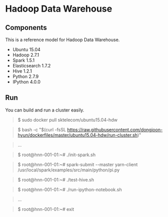 Hadoop Data Warehouse
====================

Components
----------
This is a reference model for Hadoop Data Warehouse.

* Ubuntu 15.04
* Hadoop 2.7.1
* Spark 1.5.1
* Elasticsearch 1.7.2
* Hive 1.2.1
* Python 2.7.9
* IPython 4.0.0

Run
---
You can build and run a cluster easily.

> $ sudo docker pull sktelecom/ubuntu15.04-hdw

> $ bash -c "$(curl -fsSL https://raw.githubusercontent.com/dongjoon-hyun/dockerfiles/master/ubuntu15.04-hdw/run-cluster.sh)"

> ...

> $ root@hnn-001-01:~# ./init-spark.sh 

> $ root@hnn-001-01:~# spark-submit --master yarn-client /usr/local/spark/examples/src/main/python/pi.py

> $ root@hnn-001-01:~# ./test-hive.sh 

> $ root@hnn-001-01:~# ./run-ipython-notebook.sh

> ...

> $ root@hnn-001-01:~# exit
